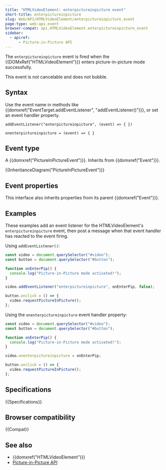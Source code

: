 ```yaml
---
title: "HTMLVideoElement: enterpictureinpicture event"
short-title: enterpictureinpicture
slug: Web/API/HTMLVideoElement/enterpictureinpicture_event
page-type: web-api-event
browser-compat: api.HTMLVideoElement.enterpictureinpicture_event
sidebar:
  - apiref:
      - Picture-in-Picture API
---
```


The `enterpictureinpicture` event is fired when the {{DOMxRef("HTMLVideoElement")}} enters picture-in-picture mode successfully.

This event is not cancelable and does not bubble.

## Syntax

Use the event name in methods like {{domxref("EventTarget.addEventListener", "addEventListener()")}}, or set an event handler property.

```js-nolint
addEventListener("enterpictureinpicture", (event) => { })

onenterpictureinpicture = (event) => { }
```

## Event type

A {{domxref("PictureInPictureEvent")}}. Inherits from {{domxref("Event")}}.

{{InheritanceDiagram("PictureInPictureEvent")}}

## Event properties

This interface also inherits properties from its parent {{domxref("Event")}}.

## Examples

These examples add an event listener for the HTMLVideoElement's `enterpictureinpicture` event, then post a message when that event handler has reacted to the event firing.

Using `addEventListener()`:

```js
const video = document.querySelector("#video");
const button = document.querySelector("#button");

function onEnterPip() {
  console.log("Picture-in-Picture mode activated!");
}

video.addEventListener("enterpictureinpicture", onEnterPip, false);

button.onclick = () => {
  video.requestPictureInPicture();
};
```

Using the `onenterpictureinpicture` event handler property:

```js
const video = document.querySelector("#video");
const button = document.querySelector("#button");

function onEnterPip() {
  console.log("Picture-in-Picture mode activated!");
}

video.onenterpictureinpicture = onEnterPip;

button.onclick = () => {
  video.requestPictureInPicture();
};
```

## Specifications

{{Specifications}}

## Browser compatibility

{{Compat}}

## See also

- {{domxref("HTMLVideoElement")}}
- [Picture-in-Picture API](/en-US/docs/Web/API/Picture-in-Picture_API)
